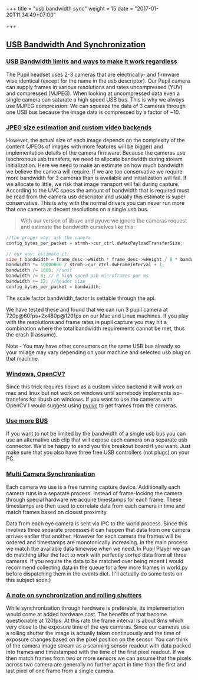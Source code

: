 +++
title = "usb bandwidth sync"
weight = 15
date = "2017-01-20T11:34:49+07:00"

+++

<div class="header-border-top"></div>
<div class="content-container">
  <div class="header-link">
    <a href="#usb-bandwidth-synchronization">
      <h2 id="usb-bandwidth-synchronization">USB Bandwidth And Synchronization</h2>
    </a>
  </div>
</div>

<div class="content-container">
  <div class="header-link">
    <a href="#bandwidth-limits">
      <h3 id="bandwidth-limits">USB Bandwidth limits and ways to make it work regardless</h3>
    </a>
  </div>
</div>
<div class="header-border-bottom"></div>

The Pupil headset uses 2-3 cameras that are electrically- and firmware wise identical (except for the name in the usb descriptor). Our Pupil camera can supply frames in various resolutions and rates uncompressed (YUV) and compressed (MJPEG). When looking at uncompressed data even a single camera can saturate a high speed USB bus. This is why we always use MJPEG compression: We can squeeze the data of 3 cameras through one USB bus because the image data is compressed  by a factor of ~10.

<div class="content-container">
  <div class="header-link">
    <a href="#jpeg-video-backend">
      <h3 id="jpeg-video-backend">JPEG size estimation and custom video backends</h3>
    </a>
  </div>
</div>
<div class="header-border-bottom"></div>

However, the actual size of each image depends on the complexity of the content  (JPEGs of images with more features will be bigger) and implementation details of the camera firmware. Because the cameras use isochronous usb transfers, we need to allocate bandwidth during stream initialization. Here we need to make an estimate on how much bandwidth we believe the camera will require. If we are too conservative we require more bandwidth for 3 cameras than is available and initialization will fail. If we allocate to little, we risk that image transport will fail during capture. According to the UVC specs the amount of bandwidth that is required must be read from the camera usb descriptor and usually this estimate is super conservative. This is why with the normal drivers you can never run more that one camera at decent resolutions on a single usb bus. 

> With our version of libuvc and pyuvc we ignore the cameras request and estimate the bandwidth ourselves like this:

```c
//the proper way: ask the camera
config_bytes_per_packet = strmh->cur_ctrl.dwMaxPayloadTransferSize;

// our way: estimate it:
size_t bandwidth = frame_desc->wWidth * frame_desc->wHeight / 8 * bandwidth_factor; //the last one is bpp default 4 but we use if for compression, 2 is save, 1.5 is needed to run 3 high speed cameras. on one bus.
bandwidth *= 10000000 / strmh->cur_ctrl.dwFrameInterval + 1;
bandwidth /= 1000; //unit
bandwidth /= 8; // 8 high speed usb microframes per ms
bandwidth += 12; //header size
config_bytes_per_packet = bandwidth;
```

The scale factor bandwidth_factor is settable through the api. 

We have tested these and found that we can run 3 pupil camera at 720p@60fps+2x480p@120fps on our Mac and Linux machines. If you play with the resolutions and frame rates in pupil capture you may hit a combination where the total bandwidth requirements cannot be met, thus the crash (I assume).

<aside class="notice">
Note - You may have other consumers on the same USB bus already so your milage may vary depending on your machine and selected usb plug on that machine.
</aside>

<div class="content-container">
  <div class="header-link">
    <a href="#windows-opencv">
      <h3 id="windows-opencv">Windows, OpenCV?</h3>
    </a>
  </div>
</div>
<div class="header-border-bottom"></div>

Since this trick requires libuvc as a custom video backend it will work on mac and linux but not work on windows until somebody implements iso-transfers for libusb on windows. If you want to use the cameras with OpenCV I would suggest using [pyuvc](https://github.com/pupil-labs/pyuvc) to get frames from the cameras.

<div class="content-container">
  <div class="header-link">
    <a href="#use-more-bus">
      <h3 id="use-more-bus">Use more BUS</h3>
    </a>
  </div>
</div>
<div class="header-border-bottom"></div>

If you want to not be limited by the bandwidth of a single usb bus you can use an alternative usb clip that will expose each camera on a separate usb connector. We'd be happy to send you this breakout board if you want. Just make sure that you also have three free USB controllers (not plugs) on your PC.

<div class="content-container">
  <div class="header-link">
    <a href="#multi-cam-sync">
      <h3 id="multi-cam-sync">Multi Camera Synchronisation</h3>
    </a>
  </div>
</div>
<div class="header-border-bottom"></div>

Each camera we use is a free running capture device. Additionally each camera runs in a separate process. Instead of frame-locking the camera through special hardware we acquire timestamps for each frame. These timestamps are then used to correlate data from each camera in time and match frames based on closest proximity. 

Data from each eye camera is sent via IPC to the world process. Since this involves three separate processes it can happen that data from one camera arrives earlier that another. However for each camera the frames will be ordered and timestamps are monotonically increasing. In the main process we match the available data timewise when we need. In Pupil Player we can do matching after the fact to work with perfectly sorted data from all three cameras. If you require the data to be matched over being recent I would recommend collecting data in the queue for a few more frames in world.py before dispatching them in the events dict. (I'll actually do some tests on this subject soon.)

<div class="content-container">
  <div class="header-link">
    <a href="#sync-shutters">
      <h3 id="sync-shutters">A note on synchronization and rolling shutters</h3>
    </a>
  </div>
</div>
<div class="header-border-bottom"></div>

While synchronization through hardware is preferable, its implementation would come at added hardware cost. 
The benefits of that become questionable at 120fps. At this rate the frame interval is about 8ms which very close to the exposure time of the eye cameras. Since our cameras use a rolling shutter the image is actually taken continuously and the time of exposure changes based on the pixel position on the sensor. You can think of the camera image stream as a scanning sensor readout with data packed into frames and timestamped with the time of the first pixel readout. If we then match frames from two or more sensors we can assume that the pixels across two camera are generally no further apart in time than the first and last pixel of one frame from a single camera. 